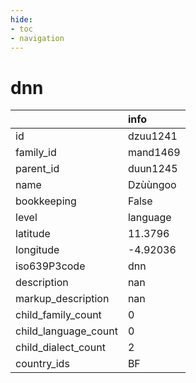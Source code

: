 ```yaml
---
hide:
- toc
- navigation
---
```

# dnn
|                      | info     |
|:---------------------|:---------|
| id                   | dzuu1241 |
| family_id            | mand1469 |
| parent_id            | duun1245 |
| name                 | Dzùùngoo |
| bookkeeping          | False    |
| level                | language |
| latitude             | 11.3796  |
| longitude            | -4.92036 |
| iso639P3code         | dnn      |
| description          | nan      |
| markup_description   | nan      |
| child_family_count   | 0        |
| child_language_count | 0        |
| child_dialect_count  | 2        |
| country_ids          | BF       |